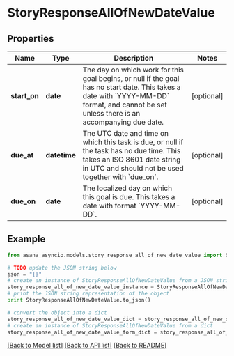 # StoryResponseAllOfNewDateValue


## Properties

Name | Type | Description | Notes
------------ | ------------- | ------------- | -------------
**start_on** | **date** | The day on which work for this goal begins, or null if the goal has no start date. This takes a date with &#x60;YYYY-MM-DD&#x60; format, and cannot be set unless there is an accompanying due date. | [optional] 
**due_at** | **datetime** | The UTC date and time on which this task is due, or null if the task has no due time. This takes an ISO 8601 date string in UTC and should not be used together with &#x60;due_on&#x60;. | [optional] 
**due_on** | **date** | The localized day on which this goal is due. This takes a date with format &#x60;YYYY-MM-DD&#x60;. | [optional] 

## Example

```python
from asana_asyncio.models.story_response_all_of_new_date_value import StoryResponseAllOfNewDateValue

# TODO update the JSON string below
json = "{}"
# create an instance of StoryResponseAllOfNewDateValue from a JSON string
story_response_all_of_new_date_value_instance = StoryResponseAllOfNewDateValue.from_json(json)
# print the JSON string representation of the object
print StoryResponseAllOfNewDateValue.to_json()

# convert the object into a dict
story_response_all_of_new_date_value_dict = story_response_all_of_new_date_value_instance.to_dict()
# create an instance of StoryResponseAllOfNewDateValue from a dict
story_response_all_of_new_date_value_form_dict = story_response_all_of_new_date_value.from_dict(story_response_all_of_new_date_value_dict)
```
[[Back to Model list]](../README.md#documentation-for-models) [[Back to API list]](../README.md#documentation-for-api-endpoints) [[Back to README]](../README.md)


